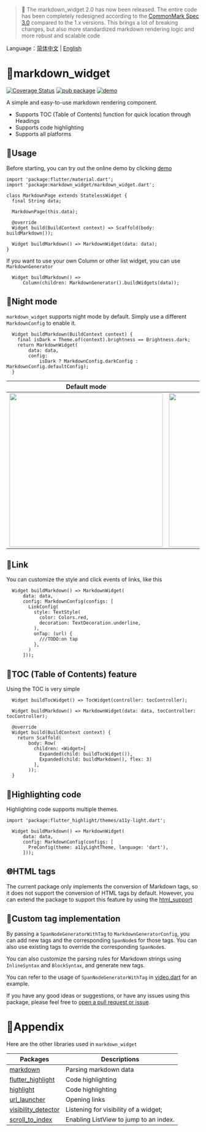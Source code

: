 > 🚀 The markdown_widget 2.0 has now been released. The entire code has been completely redesigned according to the [CommonMark Spec 3.0](https://spec.commonmark.org/0.30/) compared to the 1.x versions. This brings a lot of breaking changes, but also more standardized markdown rendering logic and more robust and scalable code

Language：[简体中文](https://github.com/asjqkkkk/markdown_widget/blob/master/README_ZH.md) | [English](https://github.com/asjqkkkk/markdown_widget/blob/master/README.md)

# 📖markdown_widget

[![Coverage Status](https://coveralls.io/repos/github/asjqkkkk/markdown_widget/badge.svg?branch=dev)](https://coveralls.io/github/asjqkkkk/markdown_widget?branch=dev) [![pub package](https://img.shields.io/pub/v/markdown_widget.svg)](https://pub.dartlang.org/packages/markdown_widget) [![demo](https://img.shields.io/badge/demo-online-brightgreen)](https://asjqkkkk.github.io/markdown_widget/)

A simple and easy-to-use markdown rendering component.

- Supports TOC (Table of Contents) function for quick location through Headings
- Supports code highlighting
- Supports all platforms

## 🚀Usage

Before starting, you can try out the online demo by clicking [demo](https://asjqkkkk.github.io/markdown_widget/)

```
import 'package:flutter/material.dart';
import 'package:markdown_widget/markdown_widget.dart';

class MarkdownPage extends StatelessWidget {
  final String data;

  MarkdownPage(this.data);

  @override
  Widget build(BuildContext context) => Scaffold(body: buildMarkdown());

  Widget buildMarkdown() => MarkdownWidget(data: data);
}
```
If you want to use your own Column or other list widget, you can use `MarkdownGenerator`

```
  Widget buildMarkdown() =>
      Column(children: MarkdownGenerator().buildWidgets(data));
```

## 🌠Night mode

`markdown_widget` supports night mode by default. Simply use a different `MarkdownConfig` to enable it.

```
  Widget buildMarkdown(BuildContext context) {
    final isDark = Theme.of(context).brightness == Brightness.dark;
    return MarkdownWidget(
        data: data,
        config:
            isDark ? MarkdownConfig.darkConfig : MarkdownConfig.defaultConfig);
  }
```

Default mode | Night mode
---|---
<img src="https://user-images.githubusercontent.com/30992818/211159089-ec4acd11-ee02-46f2-af4f-f8c47eb28410.png" width=400> | <img src="https://user-images.githubusercontent.com/30992818/211159108-4c20de2d-fb1d-4bcb-b23f-3ceb91291661.png" width=400>


## 🔗Link

You can customize the style and click events of links, like this

```
  Widget buildMarkdown() => MarkdownWidget(
      data: data,
      config: MarkdownConfig(configs: [
        LinkConfig(
          style: TextStyle(
            color: Colors.red,
            decoration: TextDecoration.underline,
          ),
          onTap: (url) {
            ///TODO:on tap
          },
        )
      ]));
```

## 📜TOC (Table of Contents) feature

Using the TOC is very simple

```
  Widget buildTocWidget() => TocWidget(controller: tocController);

  Widget buildMarkdown() => MarkdownWidget(data: data, tocController: tocController);

  @override
  Widget build(BuildContext context) {
    return Scaffold(
        body: Row(
          children: <Widget>[
            Expanded(child: buildTocWidget()),
            Expanded(child: buildMarkdown(), flex: 3)
          ],
        ));
  }
```

## 🎈Highlighting  code

Highlighting code supports multiple themes.

```
import 'package:flutter_highlight/themes/a11y-light.dart';

  Widget buildMarkdown() => MarkdownWidget(
      data: data,
      config: MarkdownConfig(configs: [
        PreConfig(theme: a11yLightTheme, language: 'dart'),
      ]));
```

## 🌐HTML tags

The current package only implements the conversion of Markdown tags, so it does not support the conversion of HTML tags by default. However, you can extend the package to support this feature by using the [html_support](https://github.com/asjqkkkk/markdown_widget/blob/1d549fd5c2d6b0172281d8bb66e367654b9d60f0/example/lib/markdown_custom/html_support.dart)

## 🍑Custom tag implementation

By passing a `SpanNodeGeneratorWithTag` to `MarkdownGeneratorConfig`, you can add new tags and the corresponding `SpanNode`s for those tags. You can also use existing tags to override the corresponding `SpanNode`s.

You can also customize the parsing rules for Markdown strings using `InlineSyntax` and `BlockSyntax`, and generate new tags.

You can refer to the usage of `SpanNodeGeneratorWithTag` in [video.dart](https://github.com/asjqkkkk/markdown_widget/blob/1d549fd5c2d6b0172281d8bb66e367654b9d60f0/example/lib/markdown_custom/video.dart) for an example.

If you have any good ideas or suggestions, or have any issues using this package, please feel free to [open a pull request or issue](https://github.com/asjqkkkk/markdown_widget).

# 🧾Appendix

Here are the other libraries used in `markdown_widget`

Packages | Descriptions
---|---
[markdown](https://pub.flutter-io.cn/packages/markdown) | Parsing markdown data
[flutter_highlight](https://pub.flutter-io.cn/packages/flutter_highlight) | Code highlighting
[highlight](https://pub.flutter-io.cn/packages/highlight) | Code highlighting
[url_launcher](https://pub.flutter-io.cn/packages/url_launcher) | Opening links
[visibility_detector](https://pub.flutter-io.cn/packages/visibility_detector) | Listening for visibility of a widget;
[scroll_to_index](https://pub.flutter-io.cn/packages/scroll_to_index) | Enabling ListView to jump to an index.
